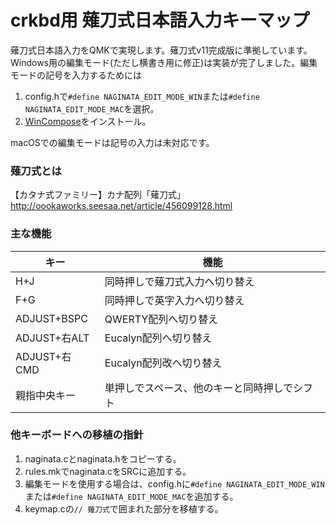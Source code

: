 # crkbd用 薙刀式日本語入力キーマップ

薙刀式日本語入力をQMKで実現します。薙刀式v11完成版に準拠しています。
Windows用の編集モード(ただし横書き用に修正)は実装が完了しました。編集モードの記号を入力するためには

1. config.hで`#define NAGINATA_EDIT_MODE_WIN`または`#define NAGINATA_EDIT_MODE_MAC`を選択。
2. [WinCompose](http://wincompose.info/)をインストール。

macOSでの編集モードは記号の入力は未対応です。

### 薙刀式とは

【カタナ式ファミリー】カナ配列「薙刀式」
http://oookaworks.seesaa.net/article/456099128.html

### 主な機能

|キー|機能|
|----|----|
|H+J|同時押しで薙刀式入力へ切り替え|
|F+G|同時押しで英字入力へ切り替え|
|ADJUST+BSPC|QWERTY配列へ切り替え|
|ADJUST+右ALT|Eucalyn配列へ切り替え|
|ADJUST+右CMD|Eucalyn配列改へ切り替え|
|親指中央キー|単押しでスペース、他のキーと同時押しでシフト|

### 他キーボードへの移植の指針

1. naginata.cとnaginata.hをコピーする。
2. rules.mkでnaginata.cをSRCに追加する。
3. 編集モードを使用する場合は、config.hに`#define NAGINATA_EDIT_MODE_WIN`または`#define NAGINATA_EDIT_MODE_MAC`を追加する。
4. keymap.cの`// 薙刀式`で囲まれた部分を移植する。
